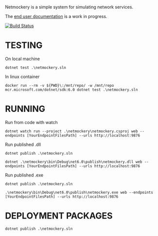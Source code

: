 Netmockery is a simple system for simulating network services.

The [end user documentation](netmockery/documentation.md) is a work in progress.

[![Build Status](https://travis-ci.org/codeape2/netmockery.svg?branch=master)](https://travis-ci.org/codeape2/netmockery)


TESTING
====================

On local machine
```
dotnet test .\netmockery.sln
```

In linux container
```
docker run --rm -v ${PWD}\:/mnt/repo/ -w /mnt/repo mcr.microsoft.com/dotnet/sdk:6.0 dotnet test .\netmockery.sln
```

RUNNING
====================

Run from code with watch
```
dotnet watch run --project .\netmockery\netmockery.csproj web --endpoints [YourEndpointFilesPath] --urls http://localhost:9876
```

Run published .dll
```
dotnet publish .\netmockery.sln

dotnet .\netmockery\bin\Debug\net6.0\publish\netmockery.dll web --endpoints [YourEndpointFilesPath] --urls http://localhost:9876
```

Run published .exe
```
dotnet publish .\netmockery.sln

.\netmockery\bin\Debug\net6.0\publish\netmockery.exe web --endpoints [YourEndpointFilesPath] --urls http://localhost:9876
```


DEPLOYMENT PACKAGES
===================
```
dotnet publish .\netmockery.sln
```